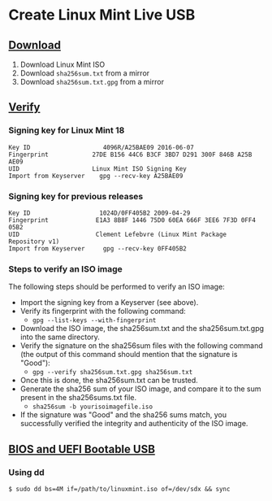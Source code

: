 Create Linux Mint Live USB
==========================

## [Download]
1. Download Linux Mint ISO
2. Download `sha256sum.txt` from a mirror
3. Download `sha256sum.txt.gpg` from a mirror

## [Verify]

### Signing key for Linux Mint 18
```
Key ID                    4096R/A25BAE09 2016-06-07
Fingerprint	           27DE B156 44C6 B3CF 3BD7 D291 300F 846B A25B AE09
UID	                   Linux Mint ISO Signing Key
Import from Keyserver	 gpg --recv-key A25BAE09
```

### Signing key for previous releases
```
Key ID	                 1024D/0FF405B2 2009-04-29
Fingerprint	            E1A3 8B8F 1446 75D0 60EA 666F 3EE6 7F3D 0FF4 05B2
UID	                    Clement Lefebvre (Linux Mint Package Repository v1)
Import from Keyserver	  gpg --recv-key 0FF405B2
```

### Steps to verify an ISO image
The following steps should be performed to verify an ISO image:

- Import the signing key from a Keyserver (see above).
- Verify its fingerprint with the following command:
    - `gpg --list-keys --with-fingerprint`
- Download the ISO image, the sha256sum.txt and the sha256sum.txt.gpg into the same directory.
- Verify the signature on the sha256sum files with the following command (the output of this command should mention that the signature is "Good"):
    - `gpg --verify sha256sum.txt.gpg sha256sum.txt`
- Once this is done, the sha256sum.txt can be trusted.
- Generate the sha256 sum of your ISO image, and compare it to the sum present in the sha256sums.txt file.
    - `sha256sum -b yourisoimagefile.iso`
- If the signature was "Good" and the sha256 sums match, you successfully verified the integrity and authenticity of the ISO image.


## [BIOS and UEFI Bootable USB]
### Using dd
`$ sudo dd bs=4M if=/path/to/linuxmint.iso of=/dev/sdx && sync`


[Download]:https://www.linuxmint.com/download.php
[Verify]:https://linuxmint.com/verify.php
[BIOS and UEFI Bootable USB]:https://wiki.archlinux.org/index.php/USB_flash_installation_media#Using_dd
